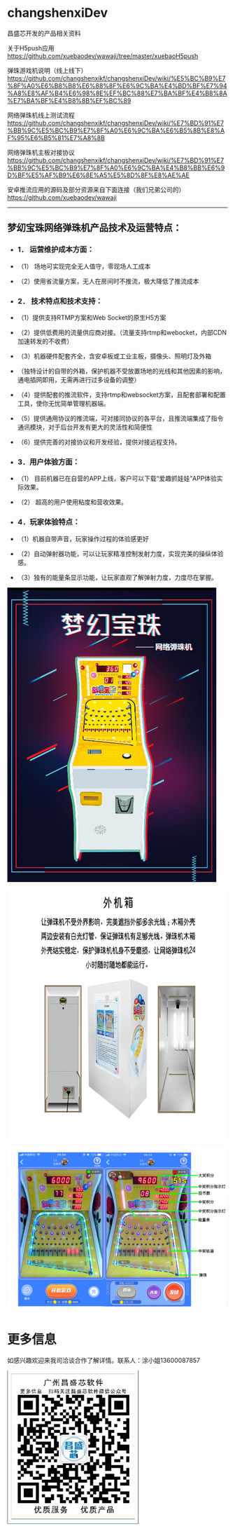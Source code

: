 ﻿# changshenxiDev
昌盛芯开发的产品相关资料

关于H5push应用 https://github.com/xuebaodev/wawaji/tree/master/xuebaoH5push

弹珠游戏机说明（线上线下） https://github.com/changshenxikf/changshenxiDev/wiki/%E5%BC%B9%E7%8F%A0%E6%B8%B8%E6%88%8F%E6%9C%BA%E4%BD%BF%E7%94%A8%E8%AF%B4%E6%98%8E%EF%BC%88%E7%BA%BF%E4%B8%8A%E7%BA%BF%E4%B8%8B%EF%BC%89 

网络弹珠机线上测试流程 https://github.com/changshenxikf/changshenxiDev/wiki/%E7%BD%91%E7%BB%9C%E5%BC%B9%E7%8F%A0%E6%9C%BA%E6%B5%8B%E8%AF%95%E6%B5%81%E7%A8%8B 

网络弹珠机主板对接协议 https://github.com/changshenxikf/changshenxiDev/wiki/%E7%BD%91%E7%BB%9C%E5%BC%B9%E7%8F%A0%E6%9C%BA%E4%B8%BB%E6%9D%BF%E5%AF%B9%E6%8E%A5%E5%8D%8F%E8%AE%AE 

安卓推流应用的源码及部分资源来自下面连接（我们兄弟公司的）
https://github.com/xuebaodev/wawaji

****************************************

## 梦㓜宝珠网络弹珠机产品技术及运营特点：
* ### 1． 运营维护成本方面：<br>
* （1） 场地可实现完全无人值守，零现场人工成本<br>
* （2）使用省流量方案，无人在房间时不推流，极大降低了推流成本<br>

* ### 2． 技术特点和技术支持：<br>
* （1）提供支持RTMP方案和Web Socket的原生H5方案<br>
* （2）提供低费用的流量供应商对接。（流量支持rtmp和webocket，内部CDN加速转发的不收费）<br>
* （3）机器硬件配套齐全，含安卓板或工业主板，摄像头、照明灯及外箱<br>
* （独特设计的自带的外箱，保护机器不受放置场地的光线和其他因素的影响，通电插网即用，无需再进行过多设备的调整）<br>
* （4）提供配套的推流软件，支持rtmp和websocket方案，且配套部署和配置工具，使你无忧简单管理机器端。<br>
* （5）提供通用协议的推流端，可对接同协议的各平台，且推流端集成了指令通讯模块，对于后台开发有更大的灵活性和简便性<br>
* （6）提供完善的对接协议和开发经验，提供对接远程支持。<br>

* ### 3．用户体验方面：<br>
* （1） 目前机器已在自营的APP上线，客户可以下载“爱趣抓娃娃”APP体验实际效果。<br>
* （2） 超高的用户使用粘度和营收效果。<br>

* ### 4．玩家体验特点：<br>
* （1）机器自带声音，玩家操作过程的体验感更好<br>
* （2）自动弹射器功能，可以让玩家精准控制发射力度，实现完美的操纵体验感。<br>
* （3）独有的能量条显示功能，让玩家直观了解弹射力度，力度尽在掌握。<br>

![image](https://github.com/changshenxikf/changshenxiDev/blob/master/photo/%E7%BD%91%E7%BB%9C%E5%BC%B9%E7%8F%A0%E6%9C%BA%20%E5%A4%96%E8%A7%82.png)

<img width="700" height="570" src="https://github.com/changshenxikf/changshenxiDev/blob/master/photo/%E5%A4%96%E6%9C%BA%E7%AE%B1.png"/>

![image](https://github.com/changshenxikf/changshenxiDev/blob/master/photo/%E5%BC%B9%E7%8F%A0%E6%9C%BA%E7%BD%91%E7%BB%9C%E6%98%BE%E7%A4%BA.png)


# 更多信息
如感兴趣欢迎来我司洽谈合作了解详情。联系人：涂小姐13600087857

<img width="300" height="350" src="https://github.com/changshenxikf/changshenxiDev/blob/master/photo/%E5%85%AC%E4%BC%97%E5%8F%B7.jpg"/>

